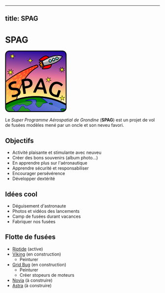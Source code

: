 ----------------------------------------
title: SPAG
----------------------------------------

# SPAG

![Super logo du SPAG!](https://raw.githubusercontent.com/enormandeau/SPAG/master/images/logo_spag/logo_spag_v03_small.png)

Le *Super Programme Aérospatial de Grondine* (**SPAG**) est un projet de vol
de fusées modèles mené par un oncle et son neveu favori.

## Objectifs

- Activité plaisante et stimulante avec neuveu
- Créer des bons souvenirs (album photo...)
- En apprendre plus sur l'aéronautique
- Apprendre sécurité et responsabiliser
- Encourager persévérence
- Développer dextérité

## Idées cool

- Déguisement d'astronaute
- Photos et vidéos des lancements
- Camp de fusées durant vacances
- Fabriquer nos fusées

## Flotte de fusées

- [Riptide](fusees/riptide.md) (active)
- [Viking](fusees/viking.md) (en construction)
  - Peinturer
- [Grid Bug](fusees/grid_bug.md) (en construction)
  - Peinturer
  - Créer stopeurs de moteurs
- [Novia](fusees/novia.md) (à construire)
- [Astra](fusees/astra.md) (à construire)

